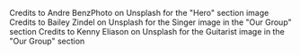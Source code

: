 Credits to Andre BenzPhoto on Unsplash for the "Hero" section image
Credits to Bailey Zindel on Unsplash for the Singer image in the "Our Group" section
Credits to Kenny Eliason on Unsplash for the Guitarist image in the "Our Group" section
      